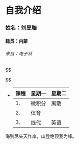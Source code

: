 # 自我介绍

### 姓名：刘昱璇

#### 籍贯：内蒙

###### 来自：电子系

$$

$$

- | 课程 | 星期一 | 星期二 |
  | ---- | ------ | ------ |
  | 1.   | 微积分 | 离散   |
  | 2.   | 体育   |        |
  | 3.   | 线代   | 英语   |

海到尽头天作岸，山登绝顶我为峰。